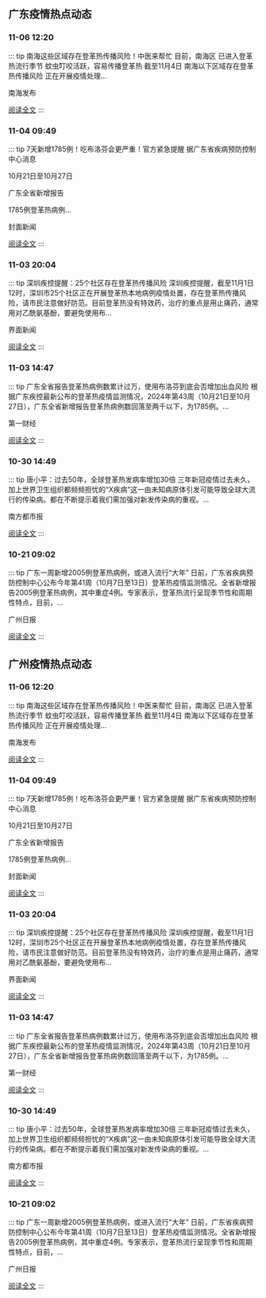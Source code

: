 
## 广东疫情热点动态

  
### 11-06 12:20
::: tip 南海这些区域存在登革热传播风险！中医来帮忙
目前，南海区
已进入登革热流行季节
蚊虫叮咬活跃，容易传播登革热
截至11月4日
南海以下区域存在登革热传播风险
正在开展疫情处理...

南海发布

[阅读全文](https://view.inews.qq.com/a/20241106A048MS00?uid=101705948131&chlid=_qqnews_custom_search_pictext)
:::

### 11-04 09:49
::: tip 7天新增1785例！吃布洛芬会更严重！官方紧急提醒
据广东省疾病预防控制中心消息

10月21日至10月27日

广东全省新增报告

1785例登革热病例...

封面新闻

[阅读全文](https://view.inews.qq.com/a/20241104A023YU00?uid=101705948131&chlid=_qqnews_custom_search_pictext)
:::

### 11-03 20:04
::: tip 深圳疾控提醒：25个社区存在登革热传播风险
深圳疾控提醒，截至11月1日12时，深圳市25个社区正在开展登革热本地病例疫情处置，存在登革热传播风险，请市民注意做好防范。目前登革热没有特效药，治疗的重点是用止痛药，通常用对乙酰氨基酚，要避免使用布...

界面新闻

[阅读全文](https://view.inews.qq.com/a/20241103A065Y200?uid=101705948131&chlid=_qqnews_custom_search_pictext)
:::

### 11-03 14:47
::: tip 广东全省报告登革热病例数累计过万，使用布洛芬到底会否增加出血风险
根据广东疾控最新公布的登革热疫情监测情况，2024年第43周（10月21日至10月27日），广东全省新增报告登革热病例数回落至两千以下，为1785例。...

第一财经

[阅读全文](https://view.inews.qq.com/a/20241103A0440V00?uid=101705948131&chlid=_qqnews_custom_search_pictext)
:::

### 10-30 14:49
::: tip 唐小平：过去50年，全球登革热发病率增加30倍
三年新冠疫情过去未久，加上世界卫生组织都频频担忧的“X疾病”这一由未知病原体引发可能导致全球大流行的传染病。都在不断提示着我们需加强对新发传染病的重视。...

南方都市报

[阅读全文](https://view.inews.qq.com/a/20241030A05MDC00?uid=101705948131&chlid=_qqnews_custom_search_pictext)
:::

### 10-21 09:02
::: tip 广东一周新增2005例登革热病例，或进入流行“大年”
日前，广东省疾病预防控制中心公布今年第41周（10月7日至13日）登革热疫情监测情况。全省新增报告2005例登革热病例，其中重症4例。专家表示，登革热流行呈现季节性和周期性特点，目前，...

广州日报

[阅读全文](https://view.inews.qq.com/a/20241021A01FSK00?uid=101705948131&chlid=_qqnews_custom_search_pictext)
:::


## 广州疫情热点动态

  
### 11-06 12:20
::: tip 南海这些区域存在登革热传播风险！中医来帮忙
目前，南海区
已进入登革热流行季节
蚊虫叮咬活跃，容易传播登革热
截至11月4日
南海以下区域存在登革热传播风险
正在开展疫情处理...

南海发布

[阅读全文](https://view.inews.qq.com/a/20241106A048MS00?uid=101705948131&chlid=_qqnews_custom_search_pictext)
:::

### 11-04 09:49
::: tip 7天新增1785例！吃布洛芬会更严重！官方紧急提醒
据广东省疾病预防控制中心消息

10月21日至10月27日

广东全省新增报告

1785例登革热病例...

封面新闻

[阅读全文](https://view.inews.qq.com/a/20241104A023YU00?uid=101705948131&chlid=_qqnews_custom_search_pictext)
:::

### 11-03 20:04
::: tip 深圳疾控提醒：25个社区存在登革热传播风险
深圳疾控提醒，截至11月1日12时，深圳市25个社区正在开展登革热本地病例疫情处置，存在登革热传播风险，请市民注意做好防范。目前登革热没有特效药，治疗的重点是用止痛药，通常用对乙酰氨基酚，要避免使用布...

界面新闻

[阅读全文](https://view.inews.qq.com/a/20241103A065Y200?uid=101705948131&chlid=_qqnews_custom_search_pictext)
:::

### 11-03 14:47
::: tip 广东全省报告登革热病例数累计过万，使用布洛芬到底会否增加出血风险
根据广东疾控最新公布的登革热疫情监测情况，2024年第43周（10月21日至10月27日），广东全省新增报告登革热病例数回落至两千以下，为1785例。...

第一财经

[阅读全文](https://view.inews.qq.com/a/20241103A0440V00?uid=101705948131&chlid=_qqnews_custom_search_pictext)
:::

### 10-30 14:49
::: tip 唐小平：过去50年，全球登革热发病率增加30倍
三年新冠疫情过去未久，加上世界卫生组织都频频担忧的“X疾病”这一由未知病原体引发可能导致全球大流行的传染病。都在不断提示着我们需加强对新发传染病的重视。...

南方都市报

[阅读全文](https://view.inews.qq.com/a/20241030A05MDC00?uid=101705948131&chlid=_qqnews_custom_search_pictext)
:::

### 10-21 09:02
::: tip 广东一周新增2005例登革热病例，或进入流行“大年”
日前，广东省疾病预防控制中心公布今年第41周（10月7日至13日）登革热疫情监测情况。全省新增报告2005例登革热病例，其中重症4例。专家表示，登革热流行呈现季节性和周期性特点，目前，...

广州日报

[阅读全文](https://view.inews.qq.com/a/20241021A01FSK00?uid=101705948131&chlid=_qqnews_custom_search_pictext)
:::

